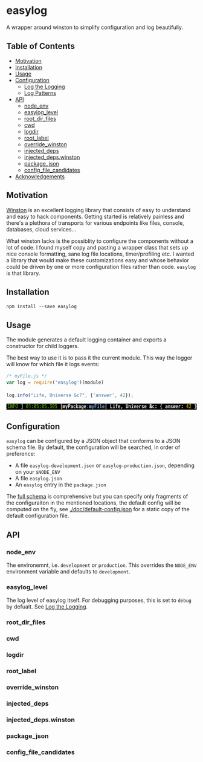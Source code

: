 easylog
=======

A wrapper around winston to simplify configuration and log beautifully.

## Table of Contents
* [Motivation](#motivation)
* [Installation](#installation)
* [Usage](#usage)
* [Configuration](#configuration)
  * [Log the Logging](#log-the-logging)
  * [Log Patterns](#log-patterns)
* [API](#api)
  * [node_env](#node_env)
  * [easylog_level](#easylog_level)
  * [root_dir_files](#root_dir_files)
  * [cwd](#cwd)
  * [logdir](#logdir)
  * [root_label](#root_label)
  * [override_winston](#override_winston)
  * [injected_deps](#injected_deps)
  * [injected_deps.winston](#injected_deps.winston)
  * [package_json](#package_json)
  * [config_file_candidates](#config_file_candidates)
* [Acknowledgements](#acknowledgements)

## Motivation

[Winston](https://github.com/winstonjs/winston) is an excellent logging library
that consists of easy to understand and easy to hack components. Getting
started is relatively painless and there's a plethora of transports for various
endpoints like files, console, databases, cloud services...

What winston lacks is the possiblity to configure the components without a lot
of code. I found myself copy and pasting a wrapper class that sets up nice
console formatting, sane log file locations, timer/profiling etc. I wanted a
library that would make these customizations easy and whose behavior could be
driven by one or more configuration files rather than code. `easylog` is that
library.

## Installation

```
npm install --save easylog
```

## Usage

The module generates a default logging container and exports a constructor for child loggers.

The best way to use it is to pass it the current module. This way the logger
will know for which file it logs events:

```js
/* myFile.js */
var log = require('easylog')(module)

log.info("Life, Universe &c?", {'answer', 42});
```

![](./doc/screenshots/log-42.png)

## Configuration

`easylog` can be configured by a JSON object that conforms to a JSON schema file.
By default, the configuration will be searched, in order of preference:

* A file `easylog-development.json` or `easylog-production.json`, depending on your `$NODE_ENV`
* A file `easylog.json`
* An `easylog` entry in the `package.json`

The [full schema](./doc/schema-full.json) is comprehensive but you can specify
only fragments of the configuraiton in the mentioned locations, the default
config will be computed on the fly, see
[./doc/default-config.json](./doc/default-config.json) for a static copy of the
default configuration file.


## API

### node_env

The environemnt, i.e. `development` or `production`. This overrides the
`NODE_ENV` environment variable and defaults to `development`.

### easylog_level

The log level of easylog itself. For debugging purposes, this is set to `debug`
by defualt. See [Log the Logging](#log-the-logging).

### root_dir_files
### cwd
### logdir
### root_label
### override_winston
### injected_deps
### injected_deps.winston
### package_json
### config_file_candidates
